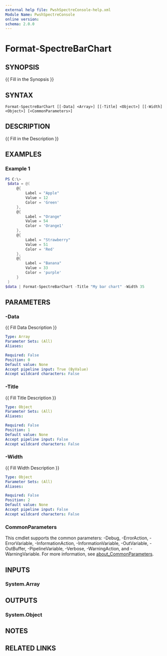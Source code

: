 ```yaml
---
external help file: PwshSpectreConsole-help.xml
Module Name: PwshSpectreConsole
online version:
schema: 2.0.0
---
```


# Format-SpectreBarChart

## SYNOPSIS
{{ Fill in the Synopsis }}

## SYNTAX

```
Format-SpectreBarChart [[-Data] <Array>] [[-Title] <Object>] [[-Width] <Object>] [<CommonParameters>]
```

## DESCRIPTION
{{ Fill in the Description }}

## EXAMPLES

### Example 1
```powershell
PS C:\>
 $data = @(
     @{
         Label = "Apple"
         Value = 12
         Color = 'Green'
     },
     @{
         Label = "Orange"
         Value = 54
         Color = 'Orange1'
     },
     @{
         Label = "Strawberry"
         Value = 51
         Color = 'Red'
     },
     @{
         Label = "Banana"
         Value = 33
         Color = 'purple'
     }
 )
$data | Format-SpectreBarChart -Title "My bar chart" -Width 35
```



## PARAMETERS

### -Data
{{ Fill Data Description }}

```yaml
Type: Array
Parameter Sets: (All)
Aliases:

Required: False
Position: 0
Default value: None
Accept pipeline input: True (ByValue)
Accept wildcard characters: False
```

### -Title
{{ Fill Title Description }}

```yaml
Type: Object
Parameter Sets: (All)
Aliases:

Required: False
Position: 1
Default value: None
Accept pipeline input: False
Accept wildcard characters: False
```

### -Width
{{ Fill Width Description }}

```yaml
Type: Object
Parameter Sets: (All)
Aliases:

Required: False
Position: 2
Default value: None
Accept pipeline input: False
Accept wildcard characters: False
```

### CommonParameters
This cmdlet supports the common parameters: -Debug, -ErrorAction, -ErrorVariable, -InformationAction, -InformationVariable, -OutVariable, -OutBuffer, -PipelineVariable, -Verbose, -WarningAction, and -WarningVariable. For more information, see [about_CommonParameters](http://go.microsoft.com/fwlink/?LinkID=113216).

## INPUTS

### System.Array

## OUTPUTS

### System.Object
## NOTES

## RELATED LINKS
